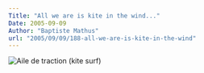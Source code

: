 ```yaml
---
Title: "All we are is kite in the wind..."
Date: 2005-09-09
Author: "Baptiste Mathus"
url: "2005/09/09/188-all-we-are-is-kite-in-the-wind"
---
```




![Aile de traction (kite
surf)](/dotclear/images/2e-hands-kitesurf.jpg "Aile de kite surf (Merci Rapha pour cette belle photo)")

